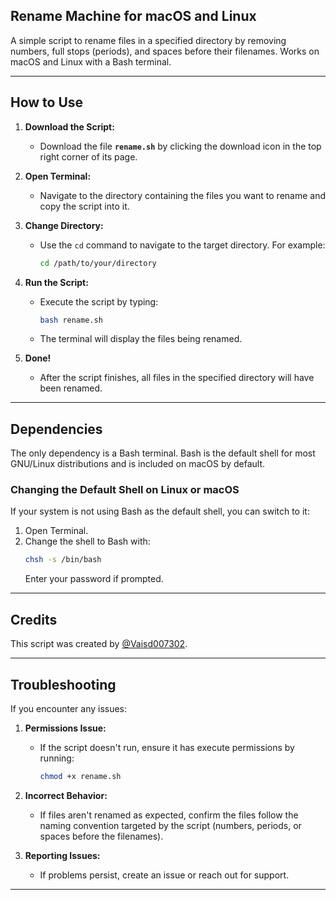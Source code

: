 ## **Rename Machine for macOS and Linux**

A simple script to rename files in a specified directory by removing numbers, full stops (periods), and spaces before their filenames. Works on macOS and Linux with a Bash terminal.

---

## **How to Use**

1. **Download the Script:**
   - Download the file **`rename.sh`** by clicking the download icon in the top right corner of its page.

2. **Open Terminal:**
   - Navigate to the directory containing the files you want to rename and copy the script into it.

3. **Change Directory:**
   - Use the `cd` command to navigate to the target directory. For example:
     ```bash
     cd /path/to/your/directory
     ```

4. **Run the Script:**
   - Execute the script by typing:
     ```bash
     bash rename.sh
     ```
   - The terminal will display the files being renamed.

5. **Done!**
   - After the script finishes, all files in the specified directory will have been renamed.

---

## **Dependencies**

The only dependency is a Bash terminal. Bash is the default shell for most GNU/Linux distributions and is included on macOS by default.

### Changing the Default Shell on Linux or macOS
If your system is not using Bash as the default shell, you can switch to it:

1. Open Terminal.
2. Change the shell to Bash with:
   ```bash
   chsh -s /bin/bash
   ```
   Enter your password if prompted.
---

## **Credits**

This script was created by [@Vaisd007302](https://github.com/vaisd007302).

---

## **Troubleshooting**

If you encounter any issues:

1. **Permissions Issue:**
   - If the script doesn't run, ensure it has execute permissions by running:
     ```bash
     chmod +x rename.sh
     ```

2. **Incorrect Behavior:**
   - If files aren't renamed as expected, confirm the files follow the naming convention targeted by the script (numbers, periods, or spaces before the filenames).

3. **Reporting Issues:**
   - If problems persist, create an issue or reach out for support.

---

